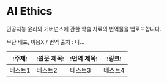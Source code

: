 # AI Ethics

인공지능 윤리와 거버넌스에 관한 학술 자료의 번역물을 업로드합니다.

무단 배포, 이용X / 번역 출처 : 나... 

|:주제:|:원문 제목:|:번역 제목:|:링크:|
|------|------|------|------|
|테스트1|테스트2|테스트3|테스트4|
